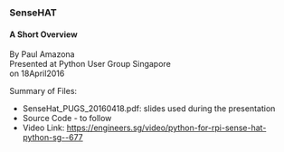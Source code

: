 ### SenseHAT
#### A Short Overview
By Paul Amazona  
Presented at Python User Group Singapore  
on 18April2016

Summary of Files:

* SenseHat_PUGS_20160418.pdf: slides used during the presentation
* Source Code - to follow
* Video Link: https://engineers.sg/video/python-for-rpi-sense-hat-python-sg--677
